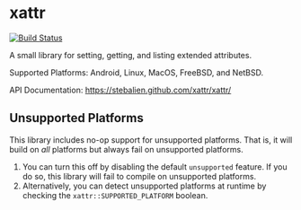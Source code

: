 xattr
=====

[![Build Status](https://api.cirrus-ci.com/github/Stebalien/xattr.svg)](https://cirrus-ci.com/github/Stebalien/xattr)

A small library for setting, getting, and listing extended attributes.

Supported Platforms: Android, Linux, MacOS, FreeBSD, and NetBSD.

API Documentation: https://stebalien.github.com/xattr/xattr/

Unsupported Platforms
--------------------------

This library includes no-op support for unsupported platforms. That is, it will
build on *all* platforms but always fail on unsupported platforms.

1. You can turn this off by disabling the default `unsupported` feature. If you
   do so, this library will fail to compile on unsupported platforms.
2. Alternatively, you can detect unsupported platforms at runtime by checking
   the `xattr::SUPPORTED_PLATFORM` boolean.

